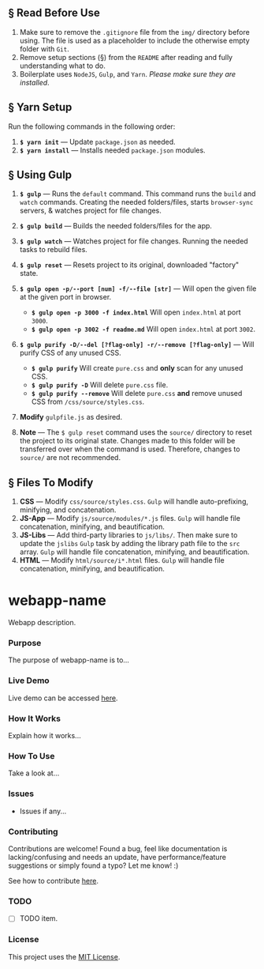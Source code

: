 ## § Read Before Use
1. Make sure to remove the `.gitignore` file from the `img/` directory before using. The file is used as a placeholder to include the otherwise empty folder with `Git`.
2. Remove setup sections (§) from the `README` after reading and fully understanding what to do.
3. Boilerplate uses `NodeJS`, `Gulp`, and `Yarn`. *Please make sure they are installed*.

## § Yarn Setup
Run the following commands in the following order:
1. **`$ yarn init`** &mdash; Update `package.json` as needed.
2. **`$ yarn install`** &mdash; Installs needed `package.json` modules.

## § Using Gulp
1. **`$ gulp`** &mdash; Runs the `default` command. This command runs the `build` and `watch` commands. Creating the needed folders/files, starts `browser-sync` servers, & watches project for file changes.
2. **`$ gulp build`** &mdash; Builds the needed folders/files for the app.
3. **`$ gulp watch`** &mdash; Watches project for file changes. Running the needed tasks to rebuild files.
4. **`$ gulp reset`** &mdash; Resets project to its original, downloaded "factory" state.
5. **`$ gulp open -p/--port [num] -f/--file [str]`** &mdash; Will open the given file at the given port in browser. 
    * **`$ gulp open -p 3000 -f index.html`** Will open `index.html` at port `3000`.
    * **`$ gulp open -p 3002 -f readme.md`** Will open `index.html` at port `3002`.
6. **`$ gulp purify -D/--del [?flag-only] -r/--remove [?flag-only]`** &mdash; Will purify CSS of any unused CSS. 
    * **`$ gulp purify`** Will create `pure.css` and **only** scan for any unused CSS.
    * **`$ gulp purify -D`** Will delete `pure.css` file.
    * **`$ gulp purify --remove`** Will delete `pure.css` **and** remove unused CSS from `/css/source/styles.css`.

7. **Modify** `gulpfile.js` as desired.
8. **Note** &mdash; The `$ gulp reset` command uses the `source/` directory to reset the project to its original state. Changes made to this folder will be transferred over when the command is used. Therefore, changes to `source/` are not recommended.

## § Files To Modify
1. **CSS** &mdash; Modify `css/source/styles.css`. `Gulp` will handle auto-prefixing, minifying, and concatenation.
2. **JS-App** &mdash; Modify `js/source/modules/*.js` files. `Gulp` will handle file concatenation, minifying, and beautification.
3. **JS-Libs** &mdash; Add third-party libraries to `js/libs/`. Then make sure to update the `jslibs` `Gulp` task by adding the library path file to the `src` array. `Gulp` will handle file concatenation, minifying, and beautification.
4. **HTML** &mdash; Modify `html/source/i*.html` files. `Gulp` will handle file concatenation, minifying, and beautification.

# webapp-name

Webapp description.

### Purpose

The purpose of webapp-name is to...

### Live Demo

Live demo can be accessed [here](https://cgabriel5.github.io/webapp-name/).

### How It Works

Explain how it works...

### How To Use

Take a look at...

### Issues

* Issues if any... 

### Contributing

Contributions are welcome! Found a bug, feel like documentation is lacking/confusing and needs an update, have performance/feature suggestions or simply found a typo? Let me know! :)

See how to contribute [here](https://github.com/cgabriel5/webapp-name/blob/master/CONTRIBUTING.md).

### TODO

- [ ] TODO item.

### License

This project uses the [MIT License](https://github.com/cgabriel5/webapp-name/blob/master/LICENSE.txt).

